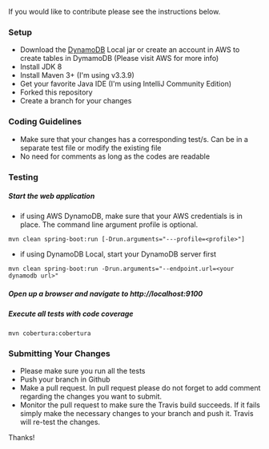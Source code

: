 If you would like to contribute please see the instructions below.

### Setup
* Download the [DynamoDB](http://docs.aws.amazon.com/amazondynamodb/latest/developerguide/DynamoDBLocal.html) Local jar or create an account in AWS to create tables in DymamoDB (Please visit AWS for more info)
* Install JDK 8
* Install Maven 3+ (I'm using v3.3.9)
* Get your favorite Java IDE (I'm using IntelliJ Community Edition)
* Forked this repository
* Create a branch for your changes

### Coding Guidelines
* Make sure that your changes has a corresponding test/s.  Can be in a separate test file or modify the existing file
* No need for comments as long as the codes are readable

### Testing
##### Start the web application
* if using AWS DynamoDB, make sure that your AWS credentials is in place.  The command line argument profile is optional.
```$xslt
mvn clean spring-boot:run [-Drun.arguments="---profile=<profile>"]
```
* if using DynamoDB Local, start your DynamoDB server first
```$xslt
mvn clean spring-boot:run -Drun.arguments="--endpoint.url=<your dynamodb url>"
``````
##### Open up a browser and navigate to http://localhost:9100
##### Execute all tests with code coverage
```$xslt
mvn cobertura:cobertura
```

### Submitting Your Changes
* Please make sure you run all the tests
* Push your branch in Github 
* Make a pull request.  In pull request please do not forget to add comment regarding the changes you want to submit.
* Monitor the pull request to make sure the Travis build succeeds. If it fails simply make the necessary changes to your branch and push it. Travis will re-test the changes.

Thanks!
